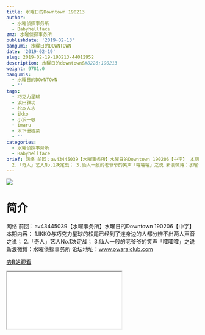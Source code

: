 ```yaml
---
title: 水曜日的Downtown 190213
author:
  - 水曜侦探事务所
  - Babyhellface
zmz: 水曜侦探事务所
publishdate: '2019-02-13'
bangumi: 水曜日的DOWNTOWN
date: '2019-02-19'
slug: 2019-02-19-190213-44012952
description: 水曜日的downtown&#8226;190213
weight: 9781.0
bangumis:
  - 水曜日的DOWNTOWN
  - ''
tags:
  - 巧克力星球
  - 浜田雅功
  - 松本人志
  - ikko
  - 小沢一敬
  - imaru
  - 木下優樹菜
  - ''
categories:
  - 水曜侦探事务所
  - Babyhellface
brief: 网络 前回：av43445039【水曜事务所】水曜日的Downtown 190206【中字】 本期内容： 1.IKKO与巧克力星球的松尾已经到了连身边的人都分辨不出两人声音之说；
  2.「奇人」艺人No.1决定战； 3.仙人一般的老爷爷的笑声「嚯嚯嚯」之说 新浪微博：水曜侦探事务所 论坛地址：www.owaraiclub.com
---
```

![](https://i.imgur.com/TUNv5rp.jpg)
# 简介  
网络
前回：av43445039【水曜事务所】水曜日的Downtown 190206【中字】 本期内容：
1.IKKO与巧克力星球的松尾已经到了连身边的人都分辨不出两人声音之说；
2.「奇人」艺人No.1决定战；
3.仙人一般的老爷爷的笑声「嚯嚯嚯」之说
新浪微博：水曜侦探事务所 论坛地址：www.owaraiclub.com  

[去B站观看](https://www.bilibili.com/video/av44012952/)
<div class ="resp-container"><iframe class="testiframe" src="//player.bilibili.com/player.html?aid=44012952"", scrolling="no", allowfullscreen="true" > </iframe></div> 
